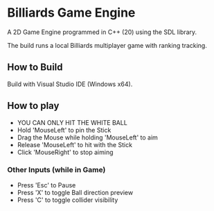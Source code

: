 # Billiards Game Engine
A 2D Game Engine programmed in C++ (20) using the SDL library.

The build runs a local Billiards multiplayer game with ranking tracking.

## How to Build
Build with Visual Studio IDE (Windows x64).


## How to play
- YOU CAN ONLY HIT THE WHITE BALL
- Hold 'MouseLeft' to pin the Stick
- Drag the Mouse while holding 'MouseLeft' to aim
- Release 'MouseLeft' to hit with the Stick
- Click 'MouseRight' to stop aiming


### Other Inputs (while in Game)
- Press 'Esc' to Pause
- Press 'X' to toggle Ball direction preview
- Press 'C' to toggle collider visibility
